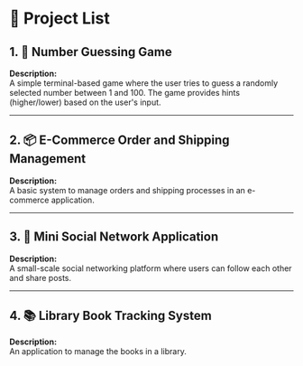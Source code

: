 # 🚀 Project List

## 1. 🎲 Number Guessing Game

**Description:**  
A simple terminal-based game where the user tries to guess a randomly selected number between 1 and 100. The game provides hints (higher/lower) based on the user's input.

---

## 2. 📦 E-Commerce Order and Shipping Management

**Description:**  
A basic system to manage orders and shipping processes in an e-commerce application.

---

## 3. 👥 Mini Social Network Application

**Description:**  
A small-scale social networking platform where users can follow each other and share posts.

---

## 4. 📚 Library Book Tracking System

**Description:**  
An application to manage the books in a library.

